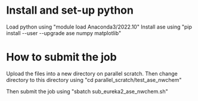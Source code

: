 # Install and set-up python
Load python using "module load Anaconda3/2022.10"
Install ase using "pip install --user --upgrade ase numpy matplotlib"

# How to submit the job
Upload the files into a new directory on parallel scratch. Then change directory to this directory using "cd parallel_scratch/test_ase_nwchem"

Then submit the job using "sbatch sub_eureka2_ase_nwchem.sh"
